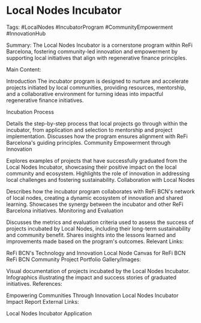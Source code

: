 # Local Nodes Incubator
Tags: #LocalNodes #IncubatorProgram #CommunityEmpowerment #InnovationHub

Summary:
The Local Nodes Incubator is a cornerstone program within ReFi Barcelona, fostering community-led innovation and empowerment by supporting local initiatives that align with regenerative finance principles.

Main Content:

Introduction
The incubator program is designed to nurture and accelerate projects initiated by local communities, providing resources, mentorship, and a collaborative environment for turning ideas into impactful regenerative finance initiatives.

Incubation Process

Details the step-by-step process that local projects go through within the incubator, from application and selection to mentorship and project implementation.
Discusses how the program ensures alignment with ReFi Barcelona's guiding principles.
Community Empowerment through Innovation

Explores examples of projects that have successfully graduated from the Local Nodes Incubator, showcasing their positive impact on the local community and ecosystem.
Highlights the role of innovation in addressing local challenges and fostering sustainability.
Collaboration with Local Nodes

Describes how the incubator program collaborates with ReFi BCN's network of local nodes, creating a dynamic ecosystem of innovation and shared learning.
Showcases the synergy between the incubator and other ReFi Barcelona initiatives.
Monitoring and Evaluation

Discusses the metrics and evaluation criteria used to assess the success of projects incubated by Local Nodes, including their long-term sustainability and community benefit.
Shares insights into the lessons learned and improvements made based on the program's outcomes.
Relevant Links:

ReFi BCN's Technology and Innovation
Local Node Canvas for ReFi BCN
ReFi BCN Community Project Portfolio
Gallery/Images:

Visual documentation of projects incubated by the Local Nodes Incubator.
Infographics illustrating the impact and success stories of graduated initiatives.
References:

Empowering Communities Through Innovation
Local Nodes Incubator Impact Report
External Links:

Local Nodes Incubator Application